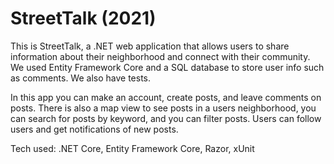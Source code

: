 ﻿# StreetTalk (2021)
 
This is StreetTalk, a .NET web application that allows users to share information about their neighborhood and connect with their community. We used Entity Framework Core and a SQL database to store user info such as comments. We also have tests.

In this app you can make an account, create posts, and leave comments on posts. There is also a map view to see posts in a users neighborhood, you can search for posts by keyword, and you can filter posts. Users can follow users and get notifications of new posts.

Tech used: 
.NET Core, 
Entity Framework Core, 
Razor, 
xUnit
